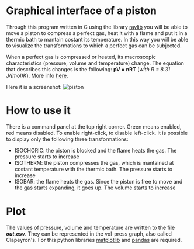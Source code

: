 # Graphical interface of a piston
Through this program written in C using the library [raylib](https://www.raylib.com/) you will be able to move a piston to compress a perfect gas, heat it with a flame and put it in a thermic bath to mantain costant its temperature.
In this way you will be able to visualize the transformations to which a perfect gas can be subjected.

When a perfect gas is compressed or heated, its macroscopic characteristics (pressure, volume and temperature) change. The equation that describes this changes is the following: **pV = nRT** (*with R = 8.31 J/(mol)K*). More info [here](https://en.wikipedia.org/wiki/Ideal_gas_law).

Here it is a screenshot:
![piston](https://github.com/EugenioBarbieriViale/piston/assets/82298389/321a3b40-bbc5-4ac3-aab0-3a07beac0bd0)

# How to use it
There is a command panel at the top right corner. Green means enabled, red means disabled. To enable right-click, to disable left-click.
It is possible to display only the following three transformations:
- ISOCHORIC: the piston is blocked and the flame heats the gas. The pressure starts to increase
- ISOTHERM: the piston compresses the gas, which is mantained at costant temperature with the thermic bath. The pressure starts to increase
- ISOBAR: the flame heats the gas. Since the piston is free to move and the gas starts expanding, it goes up. The volume starts to increase

# Plot
The values of pressure, volume and temperature are written to the file ***out.csv***. They can be represented in the vol-press graph, also called Clapeyron's. For this python libraries [matplotlib](https://pypi.org/project/matplotlib/) and [pandas](https://pypi.org/project/pandas/) are required.

